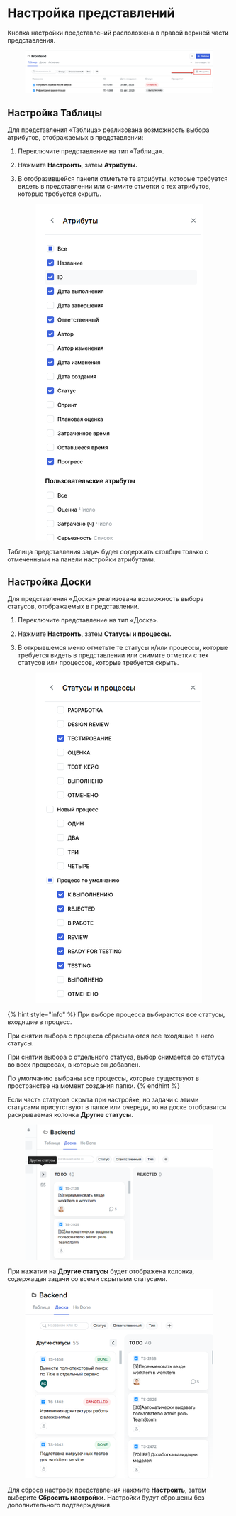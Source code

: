 # Настройка представлений

Кнопка настройки представлений расположена в правой верхней части представления.

<figure><img src="../../../../.gitbook/assets/изображение (195).png" alt=""><figcaption></figcaption></figure>

## Настройка Таблицы

Для представления «Таблица» реализована возможность выбора атрибутов, отображаемых в представлении:

1. Переключите представление на тип «Таблица».
2. Нажмите **Настроить**, затем **Атрибуты.**
3.  В отобразившейся панели отметьте те атрибуты, которые требуется видеть в представлении или снимите отметки с тех атрибутов, которые требуется скрыть.

    <figure><img src="../../../../.gitbook/assets/изображение (2) (1) (1).png" alt=""><figcaption></figcaption></figure>

Таблица представления задач будет содержать столбцы только с отмеченными на панели настройки атрибутами.

## Настройка Доски

Для представления «Доска» реализована возможность выбора статусов, отображаемых в представлении.

1. Переключите представление на тип «Доска».
2. Нажмите **Настроить**, затем **Статусы и процессы.**
3.  В открывшемся меню отметьте те статусы и/или процессы, которые требуется видеть в представлении или снимите отметки с тех статусов или процессов, которые требуется скрыть.

    <figure><img src="../../../../.gitbook/assets/изображение (1) (1) (1) (1) (1) (1) (1).png" alt=""><figcaption></figcaption></figure>

{% hint style="info" %}
При выборе процесса выбираются все статусы, входящие в процесс.

При снятии выбора с процесса сбрасываются все входящие в него статусы.

При снятии выбора с отдельного статуса, выбор снимается со статуса во всех процессах, в которые он добавлен.

По умолчанию выбраны все процессы, которые существуют в пространстве на момент создания папки.
{% endhint %}

Если часть статусов скрыта при настройке, но задачи с этими статусами присутствуют в папке или очереди, то на доске отобразится раскрываемая колонка **Другие статусы**.

<figure><img src="../../../../.gitbook/assets/изображение (5) (1) (1).png" alt=""><figcaption></figcaption></figure>

При нажатии на **Другие статусы** будет отображена колонка, содержащая задачи со всеми скрытыми статусами.

<figure><img src="../../../../.gitbook/assets/изображение (6) (1) (1).png" alt=""><figcaption></figcaption></figure>

Для сброса настроек представления нажмите **Настроить**, затем выберите **Сбросить настройки**. Настройки будут сброшены без дополнительного подтверждения.
